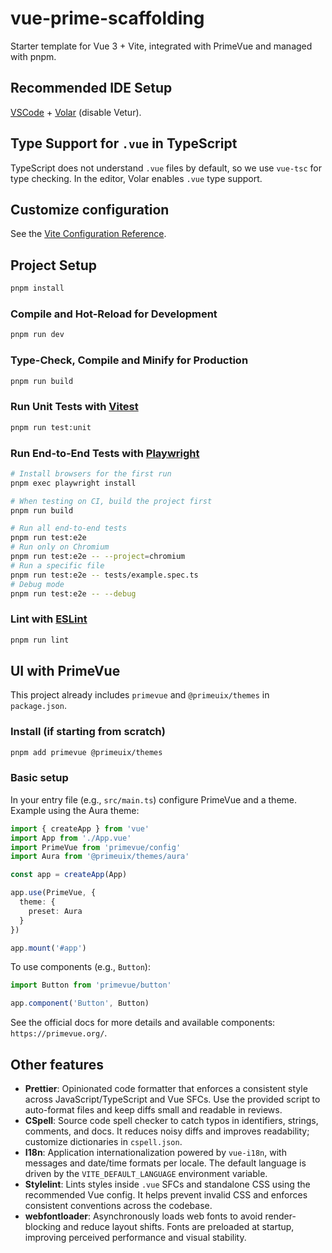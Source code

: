 # vue-prime-scaffolding

Starter template for Vue 3 + Vite, integrated with PrimeVue and managed with pnpm.

## Recommended IDE Setup

[VSCode](https://code.visualstudio.com/) + [Volar](https://marketplace.visualstudio.com/items?itemName=Vue.volar) (disable Vetur).

## Type Support for `.vue` in TypeScript

TypeScript does not understand `.vue` files by default, so we use `vue-tsc` for type checking. In the editor, Volar enables `.vue` type support.

## Customize configuration

See the [Vite Configuration Reference](https://vite.dev/config/).

## Project Setup

```sh
pnpm install
```

### Compile and Hot-Reload for Development

```sh
pnpm run dev
```

### Type-Check, Compile and Minify for Production

```sh
pnpm run build
```

### Run Unit Tests with [Vitest](https://vitest.dev/)

```sh
pnpm run test:unit
```

### Run End-to-End Tests with [Playwright](https://playwright.dev)

```sh
# Install browsers for the first run
pnpm exec playwright install

# When testing on CI, build the project first
pnpm run build

# Run all end-to-end tests
pnpm run test:e2e
# Run only on Chromium
pnpm run test:e2e -- --project=chromium
# Run a specific file
pnpm run test:e2e -- tests/example.spec.ts
# Debug mode
pnpm run test:e2e -- --debug
```

### Lint with [ESLint](https://eslint.org/)

```sh
pnpm run lint
```

## UI with PrimeVue

This project already includes `primevue` and `@primeuix/themes` in `package.json`.

### Install (if starting from scratch)

```sh
pnpm add primevue @primeuix/themes
```

### Basic setup

In your entry file (e.g., `src/main.ts`) configure PrimeVue and a theme. Example using the Aura theme:

```ts
import { createApp } from 'vue'
import App from './App.vue'
import PrimeVue from 'primevue/config'
import Aura from '@primeuix/themes/aura'

const app = createApp(App)

app.use(PrimeVue, {
  theme: {
    preset: Aura
  }
})

app.mount('#app')
```

To use components (e.g., `Button`):

```ts
import Button from 'primevue/button'

app.component('Button', Button)
```

See the official docs for more details and available components: `https://primevue.org/`.

## Other features

- **Prettier**: Opinionated code formatter that enforces a consistent style across JavaScript/TypeScript and Vue SFCs. Use the provided script to auto-format files and keep diffs small and readable in reviews.
- **CSpell**: Source code spell checker to catch typos in identifiers, strings, comments, and docs. It reduces noisy diffs and improves readability; customize dictionaries in `cspell.json`.
- **I18n**: Application internationalization powered by `vue-i18n`, with messages and date/time formats per locale. The default language is driven by the `VITE_DEFAULT_LANGUAGE` environment variable.
- **Stylelint**: Lints styles inside `.vue` SFCs and standalone CSS using the recommended Vue config. It helps prevent invalid CSS and enforces consistent conventions across the codebase.
- **webfontloader**: Asynchronously loads web fonts to avoid render-blocking and reduce layout shifts. Fonts are preloaded at startup, improving perceived performance and visual stability.
